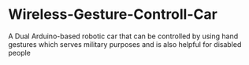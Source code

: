 # Wireless-Gesture-Controll-Car

A Dual Arduino-based robotic car that can be controlled by using hand gestures which serves military purposes and is also helpful for disabled people
